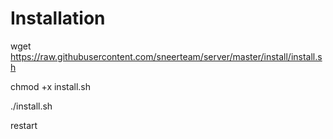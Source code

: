 Installation
============

wget https://raw.githubusercontent.com/sneerteam/server/master/install/install.sh

chmod +x install.sh

./install.sh

restart

